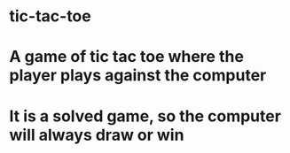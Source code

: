 # tic-tac-toe
# A game of tic tac toe where the player plays against the computer
# It is a solved game, so the computer will always draw or win